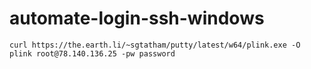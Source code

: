 # automate-login-ssh-windows
```
curl https://the.earth.li/~sgtatham/putty/latest/w64/plink.exe -O
plink root@78.140.136.25 -pw password
```
